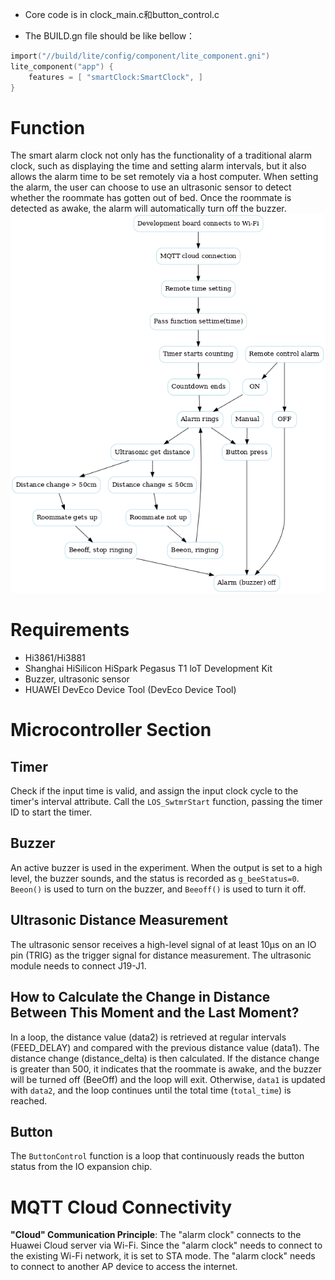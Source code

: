 -   Core code is in clock_main.c和button_control.c

- The BUILD.gn file should be like bellow：

```c
import("//build/lite/config/component/lite_component.gni")
lite_component("app") {
    features = [ "smartClock:SmartClock", ]
}
```

# Function

The smart alarm clock not only has the functionality of a traditional alarm clock, such as displaying the time and setting alarm intervals, but it also allows the alarm time to be set remotely via a host computer. When setting the alarm, the user can choose to use an ultrasonic sensor to detect whether the roommate has gotten out of bed. Once the roommate is detected as awake, the alarm will automatically turn off the buzzer.
![Alarm Flowchart](alarm_flowchart_en.png)

# Requirements
- Hi3861/Hi3881
- Shanghai HiSilicon HiSpark Pegasus T1 loT Development Kit
- Buzzer, ultrasonic sensor
- HUAWEI DevEco Device Tool (DevEco Device Tool)

# Microcontroller Section

## Timer
Check if the input time is valid, and assign the input clock cycle to the timer's interval attribute.
Call the `LOS_SwtmrStart` function, passing the timer ID to start the timer.

## Buzzer
An active buzzer is used in the experiment. When the output is set to a high level, the buzzer sounds, and the status is recorded as `g_beeStatus=0`. `Beeon()` is used to turn on the buzzer, and `Beeoff()` is used to turn it off.

## Ultrasonic Distance Measurement
The ultrasonic sensor receives a high-level signal of at least 10μs on an IO pin (TRIG) as the trigger signal for distance measurement. 
The ultrasonic module needs to connect J19-J1.

## How to Calculate the Change in Distance Between This Moment and the Last Moment?
In a loop, the distance value (data2) is retrieved at regular intervals (FEED_DELAY) and compared with the previous distance value (data1). The distance change (distance_delta) is then calculated. If the distance change is greater than 500, it indicates that the roommate is awake, and the buzzer will be turned off (BeeOff) and the loop will exit. Otherwise, `data1` is updated with `data2`, and the loop continues until the total time (`total_time`) is reached.

## Button
The `ButtonControl` function is a loop that continuously reads the button status from the IO expansion chip.

# MQTT Cloud Connectivity
**"Cloud" Communication Principle**: The "alarm clock" connects to the Huawei Cloud server via Wi-Fi. Since the "alarm clock" needs to connect to the existing Wi-Fi network, it is set to STA mode. 
The "alarm clock" needs to connect to another AP device to access the internet.
